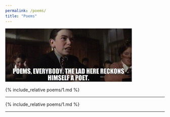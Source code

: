 ```yaml
---
permalink: /poems/
title: "Poems"
---
```


![](/assets/poems.gif)

{% include_relative poems/1.md %}
<hr>
{% include_relative poems/1.md %}
<hr>